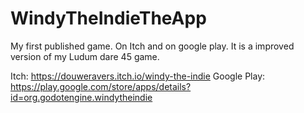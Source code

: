 # WindyTheIndieTheApp

My first published game. On Itch and on google play. It is a improved version of my Ludum dare 45 game.

Itch: https://douweravers.itch.io/windy-the-indie
Google Play: https://play.google.com/store/apps/details?id=org.godotengine.windytheindie

